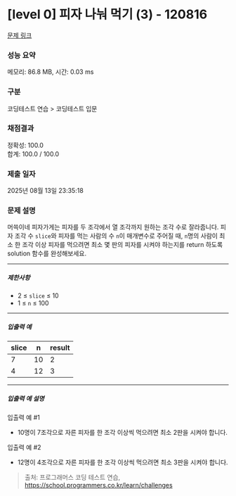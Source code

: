 # [level 0] 피자 나눠 먹기 (3) - 120816 

[문제 링크](https://school.programmers.co.kr/learn/courses/30/lessons/120816?language=java) 

### 성능 요약

메모리: 86.8 MB, 시간: 0.03 ms

### 구분

코딩테스트 연습 > 코딩테스트 입문

### 채점결과

정확성: 100.0<br/>합계: 100.0 / 100.0

### 제출 일자

2025년 08월 13일 23:35:18

### 문제 설명

<p>머쓱이네 피자가게는 피자를 두 조각에서 열 조각까지 원하는 조각 수로 잘라줍니다. 피자 조각 수 <code>slice</code>와 피자를 먹는 사람의 수 <code>n</code>이 매개변수로 주어질 때, <code>n</code>명의 사람이 최소 한 조각 이상 피자를 먹으려면 최소 몇 판의 피자를 시켜야 하는지를 return 하도록 solution 함수를 완성해보세요.</p>

<hr>

<h5>제한사항</h5>

<ul>
<li>2 ≤ <code>slice</code> ≤ 10</li>
<li>1 ≤ <code>n</code> ≤ 100</li>
</ul>

<hr>

<h5>입출력 예</h5>
<table class="table">
        <thead><tr>
<th>slice</th>
<th>n</th>
<th>result</th>
</tr>
</thead>
        <tbody><tr>
<td>7</td>
<td>10</td>
<td>2</td>
</tr>
<tr>
<td>4</td>
<td>12</td>
<td>3</td>
</tr>
</tbody>
      </table>
<hr>

<h5>입출력 예 설명</h5>

<p>입출력 예 #1</p>

<ul>
<li>10명이 7조각으로 자른 피자를 한 조각 이상씩 먹으려면 최소 2판을 시켜야 합니다.</li>
</ul>

<p>입출력 예 #2</p>

<ul>
<li>12명이 4조각으로 자른 피자를 한 조각 이상씩 먹으려면 최소 3판을 시켜야 합니다.</li>
</ul>


> 출처: 프로그래머스 코딩 테스트 연습, https://school.programmers.co.kr/learn/challenges